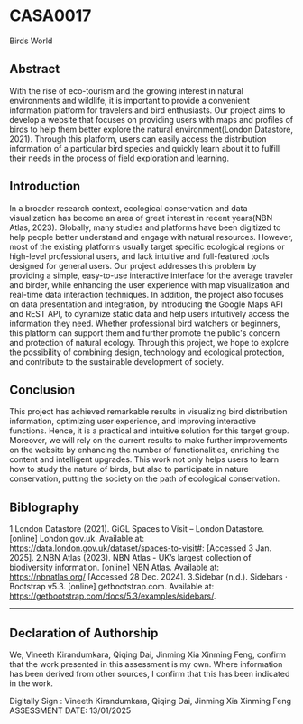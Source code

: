 <!---

---
title: "CASA0017: Web Architecture Final Assessment"
author: "Steven Gray, Valerio Signorelli, Duncan Wilson, Sarah Wise"
date: "10 Dec 2020"
---

-->

# CASA0017

Birds World

## Abstract
With the rise of eco-tourism and the growing interest in natural environments and wildlife, it is important to provide a convenient information platform for travelers and bird enthusiasts. Our project aims to develop a website that focuses on providing users with maps and profiles of birds to help them better explore the natural environment(London Datastore, 2021). Through this platform, users can easily access the distribution information of a particular bird species and quickly learn about it to fulfill their needs in the process of field exploration and learning.

## Introduction
In a broader research context, ecological conservation and data visualization has become an area of great interest in recent years(NBN Atlas, 2023). Globally, many studies and platforms have been digitized to help people better understand and engage with natural resources. However, most of the existing platforms usually target specific ecological regions or high-level professional users, and lack intuitive and full-featured tools designed for general users. Our project addresses this problem by providing a simple, easy-to-use interactive interface for the average traveler and birder, while enhancing the user experience with map visualization and real-time data interaction techniques.
In addition, the project also focuses on data presentation and integration, by introducing the Google Maps API and REST API, to dynamize static data and help users intuitively access the information they need. Whether professional bird watchers or beginners, this platform can support them and further promote the public's concern and protection of natural ecology. Through this project, we hope to explore the possibility of combining design, technology and ecological protection, and contribute to the sustainable development of society.

## Conclusion
This project has achieved remarkable results in visualizing bird distribution information, optimizing user experience, and improving interactive functions. Hence, it is a practical and intuitive solution for this target group. Moreover, we will rely on the current results to make further improvements on the website by enhancing the number of functionalities, enriching the content and intelligent upgrades. This work not only helps users to learn how to study the nature of birds, but also to participate in nature conservation, putting the society on the path of ecological conservation.

## Biblography
1.London Datastore (2021). GiGL Spaces to Visit – London Datastore. [online] London.gov.uk. Available at: https://data.london.gov.uk/dataset/spaces-to-visit#: [Accessed 3 Jan. 2025].
2.NBN Atlas (2023). NBN Atlas - UK’s largest collection of biodiversity information. [online] NBN Atlas. Available at: https://nbnatlas.org/ [Accessed 28 Dec. 2024].
3.Sidebar (n.d.). Sidebars · Bootstrap v5.3. [online] getbootstrap.com. Available at: https://getbootstrap.com/docs/5.3/examples/sidebars/.


----

## Declaration of Authorship

We, Vineeth Kirandumkara, Qiqing Dai, Jinming Xia Xinming Feng, confirm that the work presented in this assessment is my own. Where information has been derived from other sources, I confirm that this has been indicated in the work.


Digitally Sign : Vineeth Kirandumkara, Qiqing Dai, Jinming Xia Xinming Feng
ASSESSMENT DATE: 13/01/2025
